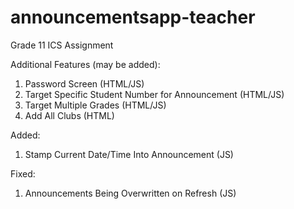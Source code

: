 # announcementsapp-teacher
Grade 11 ICS Assignment

Additional Features (may be added):
1. Password Screen (HTML/JS)
2. Target Specific Student Number for Announcement (HTML/JS)
3. Target Multiple Grades (HTML/JS)
4. Add All Clubs (HTML)

Added:
1. Stamp Current Date/Time Into Announcement (JS)

Fixed:
1. Announcements Being Overwritten on Refresh (JS)